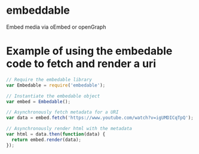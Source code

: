 # embeddable

Embed media via oEmbed or openGraph

# Example of using the embedable code to fetch and render a uri

```javascript
// Require the embedable library
var Embedable = require('embedable');

// Instantiate the embedable object
var embed = Embedable();

// Asynchronously fetch metadata for a URI
var data = embed.fetch('https://www.youtube.com/watch?v=igUMDICqTpQ');

// Asynchronously render html with the metadata
var html = data.then(function(data) {
  return embed.render(data);
});
```
